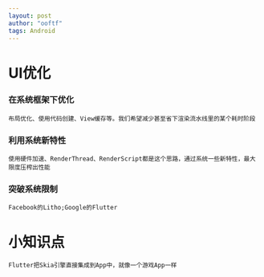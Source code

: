 ```yaml
---
layout: post
author: "ooftf"
tags: Android
---
```


# UI优化
### 在系统框架下优化
    布局优化、使用代码创建、View缓存等。我们希望减少甚至省下渲染流水线里的某个耗时阶段
### 利用系统新特性
    使用硬件加速、RenderThread、RenderScript都是这个思路，通过系统一些新特性，最大限度压榨出性能
### 突破系统限制
    Facebook的Litho;Google的Flutter 
# 小知识点
    Flutter把Skia引擎直接集成到App中，就像一个游戏App一样           